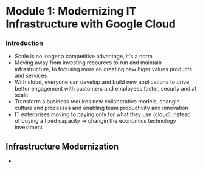 # Module 1: Modernizing IT Infrastructure with Google Cloud

### Introduction
- Scale is no longer a competitive advantage, it's a norm
- Moving away from investing resources to run and maintain infrastructure, to focusing more on creating new higer values products and services
- With cloud, everyone can develop and build new applications to drive better engagement with customers and employees faster, securly and at scale
- Transform a business requires new collaborative models, changin culture and processes and enabling team productivity and innovation
- IT enterprises moving to paying only for what they use (cloud) instead of buying a fixed capacity -> changin the economics technology investment

## Infrastructure Modernization
- 

